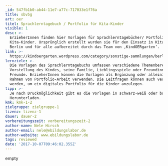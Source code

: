 ```yaml
---
_id: 547fb1b0-ab44-11e7-a77c-717033e1f76a
title: sbv5g
art: oer
titel: Sprachlerntagebuch / Portfolio für Kita-Kinder
visible: 1
desc: >-
  ErzieherInnen finden hier Vorlagen für Sprachlerntagebücher/ Portfolios für
  Kita-Kinder. Ursprünglich erstellt wurden sie für den Einsatz in Kitas in
  Berlin und für alle aufbereitet durch das Team von ‚KindOERgarten‘.
link: >-
  https://kindoergarten.wordpress.com/category/sonstige-sammlungen/berliner-sprachlernportfolio/
lernziele: >-
  Die Vorlagen des Sprachlerntagebuchs umfassen verschiedene Themenbereiche:
  Vorstellung des Kindes, seine Familie, Lieblingsspiele oder Freundinnen und
  Freunde. ErzieherInnen können die Vorlagen als Ergänzung oder alleinig im
  Rahmen von Portfolio-Arbeit verwenden. Die Leitfragen können auch verwendet
  werden, um ein digitales Portfolio für die Kinder anzulegen.
tipp: >-
  Je nach Druckmöglichkeit gibt es die Vorlagen in schwarz-weiß oder bunt zum
  Herunterladen.
kmk: kmk-1-2
zielgruppe: zielgruppe-1
lizenz: lizenz-1
dauer: dauer-2
vorbereitungszeit: vorbereitungszeit-2
author-name: Nele Hirsch
author-email: nele@ebildungslabor.de
author-website: www.ebildungslabor.de
tags: reviewed
date: '2017-10-07T09:46:02.355Z'
---
```

empty
